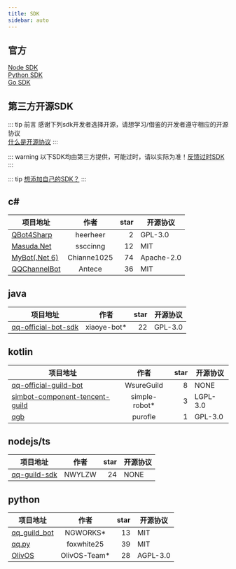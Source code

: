```yaml
---
title: SDK
sidebar: auto
---
```


 ## 官方

[Node SDK](https://bot.q.qq.com/wiki/develop/nodesdk/)  
[Python SDK](https://bot.q.qq.com/wiki/develop/pythonsdk/)  
[Go SDK](https://pkg.go.dev/github.com/tencent-connect/botgo)

<h2>第三方开源SDK</h2>

::: tip 前言
感谢下列sdk开发者选择开源，请想学习/借鉴的开发者遵守相应的开源协议  
[什么是开源协议](/docs/third/open_source_protocol.html)
:::

::: warning
以下SDK均由第三方提供，可能过时，请以实际为准！[反馈过时SDK](/about/contact.html#反馈)
:::

::: tip
[想添加自己的SDK？](/about/contact.html#sdk)
:::

 ## c#

| 项目地址 | 作者 | star | 开源协议 |
| ------- |:----:| ----:| -------- |
[QBot4Sharp](https://github.com/heerheer/QBot4Sharp) | heerheer | 2 | GPL-3.0 |
[Masuda.Net](https://github.com/ssccinng/Masuda.Net) | ssccinng | 12 | MIT |
[MyBot(.Net 6)](https://github.com/Chianne1025/QQChannelFramework) | Chianne1025 | 74 | Apache-2.0 |
[QQChannelBot](https://github.com/Antecer/QQChannelBot) | Antece | 36 | MIT |

 ## java

| 项目地址 | 作者 | star | 开源协议 |
| ------- |:----:| ----:| -------- |
[qq-official-bot-sdk](https://github.com/xiaoye-bot/qq-official-bot-sdk) | xiaoye-bot* | 22 | GPL-3.0 |

 ## kotlin

| 项目地址 | 作者 | star | 开源协议 |
| ------- |:----:| ----:| -------- |
[qq-official-guild-bot](https://github.com/WsureGuild/qq-official-guild-bot) | WsureGuild | 8 | NONE |
[simbot-component-tencent-guild](https://github.com/simple-robot/simbot-component-tencent-guild) | simple-robot* | 3 | LGPL-3.0
[qgb](https://github.com/purofle/qgb) | purofle | 1 | GPL-3.0

 ## nodejs/ts

| 项目地址 | 作者 | star | 开源协议 |
| ------- |:----:| ----:| -------- |
[qq-guild-sdk](https://github.com/NWYLZW/qq-guild-sdk) | NWYLZW | 24 | NONE |

 ## python

| 项目地址 | 作者 | star | 开源协议 |
| ------- |:----:| ----:| -------- |
[qq_guild_bot](https://github.com/NGWORKS/qq_guild_bot) | NGWORKS* | 13 | MIT |
[qq.py](https://github.com/foxwhite25/qq.py) | foxwhite25 | 39 | MIT |
[OlivOS](https://github.com/OlivOS-Team/OlivOS) | OlivOS-Team* | 28 | AGPL-3.0 |